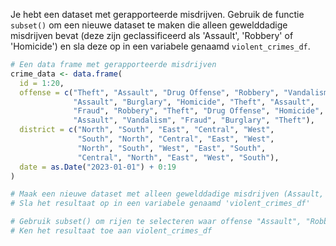 Je hebt een dataset met gerapporteerde misdrijven. Gebruik de functie `subset()` om een nieuwe dataset te maken die alleen gewelddadige misdrijven bevat (deze zijn geclassificeerd als 'Assault', 'Robbery' of 'Homicide') en sla deze op in een variabele genaamd `violent_crimes_df`.

```R
# Een data frame met gerapporteerde misdrijven
crime_data <- data.frame(
  id = 1:20,
  offense = c("Theft", "Assault", "Drug Offense", "Robbery", "Vandalism", 
              "Assault", "Burglary", "Homicide", "Theft", "Assault",
              "Fraud", "Robbery", "Theft", "Drug Offense", "Homicide",
              "Assault", "Vandalism", "Fraud", "Burglary", "Theft"),
  district = c("North", "South", "East", "Central", "West",
               "South", "North", "Central", "East", "West",
               "North", "South", "West", "East", "South",
               "Central", "North", "East", "West", "South"),
  date = as.Date("2023-01-01") + 0:19
)

# Maak een nieuwe dataset met alleen gewelddadige misdrijven (Assault, Robbery of Homicide)
# Sla het resultaat op in een variabele genaamd 'violent_crimes_df'

# Gebruik subset() om rijen te selecteren waar offense "Assault", "Robbery" of "Homicide" is
# Ken het resultaat toe aan violent_crimes_df
```
